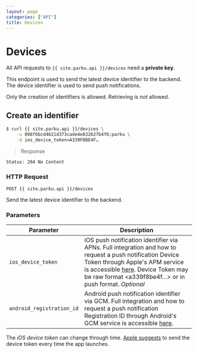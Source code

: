 ```yaml
---
layout: page
categories: ["API"]
title: Devices
---
```


# Devices

All API requests to `{{ site.parku.api }}/devices` need a __private key__.

This endpoint is used to send the latest device identifier to the backend. The device identifier is used to send push notifications.

Only the creation of identifiers is allowed. Retrieving is _not_ allowed.

## Create an identifier

```sh
$ curl {{ site.parku.api }}/devices \
    -u 098f6bcd4621d373cade4e832627b4f6:parku \
    -d ios_device_token=A339F8BE4F…
```

> Response

```nginx
Status: 204 No Content
```

### HTTP Request

`POST {{ site.parku.api }}/devices`

Send the latest device identifier to the backend.

### Parameters

Parameter      | Description
---            | ---
`ios_device_token`| iOS push notification identifier via APNs. Full integration and how to request a push notification Device Token through Apple's APM service is accessible [here](https://developer.apple.com/library/mac/documentation/NetworkingInternet/Conceptual/RemoteNotificationsPG/Introduction.html). Device Token may be raw format <a339f8be4f…> or in push format. _Optional_
`android_registration_id` | Android push notification identifier via GCM. Full integration and how to request a push notification Registration ID through Android's GCM service is accessible [here](http://developer.android.com/google/gcm/gs.html).

The _iOS device token_ can change through time. [Apple suggests](https://developer.apple.com/library/ios/documentation/NetworkingInternet/Conceptual/RemoteNotificationsPG/Chapters/IPhoneOSClientImp.html#//apple_ref/doc/uid/TP40008194-CH103-SW2) to send the device token every time the app launches.
